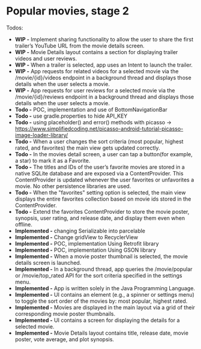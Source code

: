 # Popular movies, stage 2

Todos:

- **WIP -** Implement sharing functionality to allow the user to share the first trailer’s YouTube URL from the movie details screen.
- **WIP -** Movie Details layout contains a section for displaying trailer videos and user reviews.
- **WIP -** When a trailer is selected, app uses an Intent to launch the trailer.
- **WIP -** App requests for related videos for a selected movie via the /movie/{id}/videos endpoint in a background thread and displays those details when the user selects a movie.
- **WIP -** App requests for user reviews for a selected movie via the /movie/{id}/reviews endpoint in a background thread and displays those details when the user selects a movie.
- **Todo -** POC, implementation and use of BottomNavigationBar
- **Todo -** use gradle.properties to hide API_KEY
- **Todo -** using placeholder() and error() methods with picasso -> https://www.simplifiedcoding.net/picasso-android-tutorial-picasso-image-loader-library/
- **Todo -** When a user changes the sort criteria (most popular, highest rated, and favorites) the main view gets updated correctly.
- **Todo -** In the movies detail screen, a user can tap a button(for example, a star) to mark it as a Favorite.
- **Todo -** The titles and IDs of the user’s favorite movies are stored in a native SQLite database and are exposed via a ContentProvider. This ContentProvider is updated whenever the user favorites or unfavorites a movie. No other persistence libraries are used.
- **Todo -** When the "favorites" setting option is selected, the main view displays the entire favorites collection based on movie ids stored in the ContentProvider.
- **Todo -** Extend the favorites ContentProvider to store the movie poster, synopsis, user rating, and release date, and display them even when offline.
- **Implemented -** changing Serializable into parcelable
- **Implemented -** Change gridView to RecyclerView
- **Implemented -** POC, implementation Using Retrofit library
- **Implemented -** POC, implementation Using GSON library
- **Implemented -** When a movie poster thumbnail is selected, the movie details screen is launched.
- **Implemented -** In a background thread, app queries the /movie/popular or /movie/top_rated API for the sort criteria specified in the settings menu.
- **Implemented -** App is written solely in the Java Programming Language.
- **Implemented -** UI contains an element (e.g., a spinner or settings menu) to toggle the sort order of the movies by: most popular, highest rated.
- **Implemented -** Movies are displayed in the main layout via a grid of their corresponding movie poster thumbnails.
- **Implemented -** UI contains a screen for displaying the details for a selected movie.
- **Implemented -** Movie Details layout contains title, release date, movie poster, vote average, and plot synopsis.
